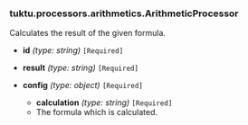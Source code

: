 ### tuktu.processors.arithmetics.ArithmeticProcessor
Calculates the result of the given formula.

  * **id** *(type: string)* `[Required]`

  * **result** *(type: string)* `[Required]`

  * **config** *(type: object)* `[Required]`

    * **calculation** *(type: string)* `[Required]`
    - The formula which is calculated.

